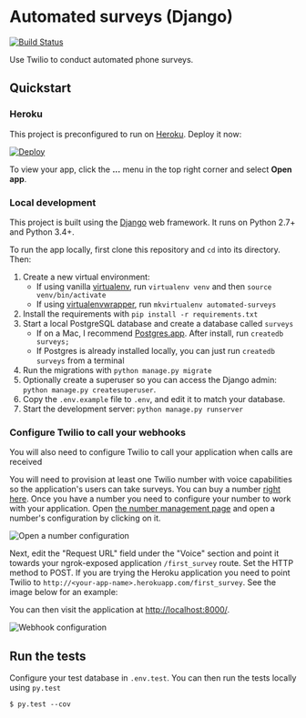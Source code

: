 # Automated surveys (Django)
[![Build Status](https://travis-ci.org/TwilioDevEd/automated-survey-django.svg?branch=master)](https://travis-ci.org/TwilioDevEd/automated-survey-django)

Use Twilio to conduct automated phone surveys.

## Quickstart

### Heroku

This project is preconfigured to run on [Heroku](https://www.heroku.com/). Deploy it now:

[![Deploy](https://www.herokucdn.com/deploy/button.png)](https://heroku.com/deploy?template=https://github.com/TwilioDevEd/automated-survey-django)

To view your app, click the **...** menu in the top right corner and select **Open app**.

### Local development

This project is built using the [Django](https://www.djangoproject.com/) web framework. It runs on Python 2.7+ and Python 3.4+.

To run the app locally, first clone this repository and `cd` into its directory. Then:

1. Create a new virtual environment:
    - If using vanilla [virtualenv](https://virtualenv.pypa.io/en/latest/), run `virtualenv venv` and then `source venv/bin/activate`
    - If using [virtualenvwrapper](https://virtualenvwrapper.readthedocs.org/en/latest/), run `mkvirtualenv automated-surveys`
1. Install the requirements with `pip install -r requirements.txt`
1. Start a local PostgreSQL database and create a database called `surveys`
    - If on a Mac, I recommend
      [Postgres.app](http://postgresapp.com/). After install, run `createdb surveys;`
    - If Postgres is already installed locally, you can just run `createdb surveys` from a terminal
1. Run the migrations with `python manage.py migrate`
1. Optionally create a superuser so you can access the Django admin: `python manage.py createsuperuser`.
1. Copy the `.env.example` file to `.env`, and edit it to match your database.
1. Start the development server: `python manage.py runserver`

### Configure Twilio to call your webhooks

You will also need to configure Twilio to call your application when
calls are received

You will need to provision at least one Twilio number with voice
capabilities so the application's users can take surveys. You can buy
a number
[right here](https://www.twilio.com/user/account/phone-numbers/search). Once
you have a number you need to configure your number to work with your
application. Open
[the number management page](https://www.twilio.com/user/account/phone-numbers/incoming)
and open a number's configuration by clicking on it.

![Open a number configuration](https://raw.github.com/TwilioDevEd/automated-survey-django/master/images/number-conf.png)

Next, edit the "Request URL" field under the "Voice" section and point
it towards your ngrok-exposed application `/first_survey` route. Set
the HTTP method to POST. If you are trying the Heroku
application you need to point Twilio to
`http://<your-app-name>.herokuapp.com/first_survey`. See the image
below for an example:

You can then visit the application at [http://localhost:8000/](http://localhost:8000/).

![Webhook configuration](https://raw.github.com/TwilioDevEd/automated-survey-django/master/images/webhook-conf.png)

## Run the tests

Configure your test database in `.env.test`. You can then run the tests locally using `py.test`

```
$ py.test --cov
```

